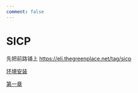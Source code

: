 ```yaml
---
comment: false
---
```


# SICP

先把前路铺上 https://eli.thegreenplace.net/tag/sicp

[环境安装](./install)

[第一章](./section-1.1-1.2.2)